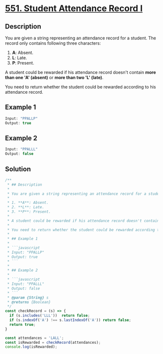 # [551. Student Attendance Record I](https://leetcode.com/problems/student-attendance-record-i/)

## Description

You are given a string representing an attendance record for a student. The record only contains following three characters:

1. **A**: Absent.
2. **L**: Late.
3. **P**: Present.

A student could be rewarded if his attendance record doesn't contain **more than one 'A' (absent)** or **more than two 'L' (late)**.

You need to return whether the student could be rewarded according to his attendance record.

## Example 1

```javascript
Input: "PPALLP"
Output: true
```

## Example 2

```javascript
Input: "PPALLL"
Output: false
```

## Solution

```javascript
/**
 * ## Description
 *
 * You are given a string representing an attendance record for a student. The record only contains following three characters:
 *
 * 1. **A**: Absent.
 * 2. **L**: Late.
 * 3. **P**: Present.
 *
 * A student could be rewarded if his attendance record doesn't contain **more than one 'A' (absent)** or **more than two 'L' (late)**.
 *
 * You need to return whether the student could be rewarded according to his attendance record.
 *
 * ## Example 1
 *
 * ```javascript
 * Input: "PPALLP"
 * Output: true
 * ```
 *
 * ## Example 2
 *
 * ```javascript
 * Input: "PPALLL"
 * Output: false
 * ```
 * @param {String} s
 * @returns {Boolean}
 */
const checkRecord = (s) => {
  if (s.includes('LLL'))  return false;
  if (s.indexOf('A') !== s.lastIndexOf('A')) return false;
  return true;
}

const attendances = 'LALL';
const isRewarded = checkRecord(attendances);
console.log(isRewarded);
```
